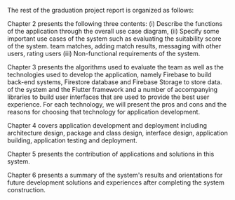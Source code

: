  The rest of the graduation project report is organized as follows:

Chapter 2 presents the following three contents: (i) Describe the functions of the application through the overall use case diagram, (ii) Specify some important use cases of the system such as evaluating the suitability score of the system. team matches, adding match results, messaging with other users, rating users (iii) Non-functional requirements of the system.

Chapter 3 presents the algorithms used to evaluate the team as well as the technologies used to develop the application, namely Firebase to build back-end systems, Firestore database and Firebase Storage to store data. of the system and the Flutter framework and a number of accompanying libraries to build user interfaces that are used to provide the best user experience. For each technology, we will present the pros and cons and the reasons for choosing that technology for application development.

Chapter 4 covers application development and deployment including architecture design, package and class design, interface design, application building, application testing and deployment.

Chapter 5 presents the contribution of applications and solutions in this system.

Chapter 6 presents a summary of the system's results and orientations for future development solutions and experiences after completing the system construction.